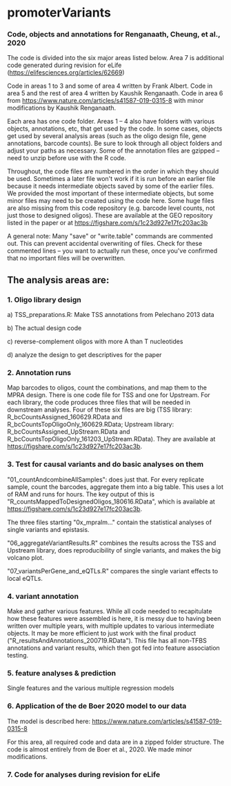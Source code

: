 # promoterVariants
### Code, objects and annotations for Renganaath, Cheung, et al., 2020

The code is divided into the six major areas listed below.
Area 7 is additional code generated during revision for eLife (https://elifesciences.org/articles/62669)

Code in areas 1 to 3 and some of area 4 written by Frank Albert.
Code in area 5 and the rest of area 4 written by Kaushik Renganaath.
Code in area 6 from https://www.nature.com/articles/s41587-019-0315-8 with minor modifications by Kaushik Renganaath.

Each area has one code folder. Areas 1 – 4 also have folders with various objects, annotations, etc, that get used by the code. In some cases, objects get used by several analysis areas (such as the oligo design file, gene annotations, barcode counts). Be sure to look through all object folders and adjust your paths as necessary. Some of the annotation files are gzipped – need to unzip before use with the R code.

Throughout, the code files are numbered in the order in which they should be used. Sometimes a later file won't work if it is run before an earlier file because it needs intermediate objects saved by some of the earlier files. We provided the most important of these intermediate objects, but some minor files may need to be created using the code here. Some huge files are also missing from this code repository (e.g. barcode level counts, not just those to designed oligos). These are available at the GEO repository listed in the paper or at https://figshare.com/s/1c23d927e17fc203ac3b

A general note:
Many "save" or "write.table" commands are commented out. This can prevent accidental overwriting of files. Check for these commented lines – you want to actually run these, once you've confirmed that no important files will be overwritten.

## The analysis areas are:

### 1. Oligo library design
a) TSS_preparations.R: Make TSS annotations from Pelechano 2013 data

b) The actual design code

c) reverse-complement oligos with more A than T nucleotides

d) analyze the design to get descriptives for the paper


### 2. Annotation runs
Map barcodes to oligos, count the combinations, and map them to the MPRA design. There is one code file for TSS and one for Upstream. For each library, the code produces three files that will be needed in downstream analyses. Four of these six files are big (TSS library: R_bcCountsAssigned_160629.RData and R_bcCountsTopOligoOnly_160629.RData; Upstream library: R_bcCountsAssigned_UpStream.RData and R_bcCountsTopOligoOnly_161203_UpStream.RData). They are available at https://figshare.com/s/1c23d927e17fc203ac3b.


### 3. Test for causal variants and do basic analyses on them
"01_countAndcombineAllSamples": does just that. For every replicate sample, count the barcodes, aggregate them into a big table. This uses a lot of RAM and runs for hours. The key output of this is "R_countsMappedToDesignedOligos_180616.RData", which is available at https://figshare.com/s/1c23d927e17fc203ac3b.

The three files starting "0x_mpralm..." contain the statistical analyses of single variants and epistasis.

"06_aggregateVariantResults.R" combines the results across the TSS and Upstream library, does reproducibility of single variants, and makes the big volcano plot.

"07_variantsPerGene_and_eQTLs.R" compares the single variant effects to local eQTLs.


### 4. variant annotation
Make and gather various features. While all code needed to recapitulate how these features were assembled is here, it is messy due to having been written over multiple years, with multiple updates to various intermediate objects. It may be more efficient to just work with the final product ("R_resultsAndAnnotations_200719.RData"). This file has all non-TFBS annotations and variant results, which then got fed into feature association testing.


### 5. feature analyses & prediction
Single features and the various multiple regression models

### 6. Application of the de Boer 2020 model to our data
The model is described here: https://www.nature.com/articles/s41587-019-0315-8

For this area, all required code and data are in a zipped folder structure. The code is almost entirely from de Boer et al., 2020. We made minor modifications.


### 7. Code for analyses during revision for eLife
